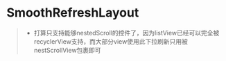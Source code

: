 # SmoothRefreshLayout

> * 打算只支持能够nestedScroll的控件了，因为listView已经可以完全被recyclerView支持，而大部分view使用此下拉刷新只用被nestScrollView包裹即可
